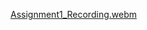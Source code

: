 [Assignment1_Recording.webm](https://github.com/Jhansi-Veluvolu/Neural_Network_Assignment_1/assets/156739529/55ad1134-fa22-4581-92b0-a15052f110ce)

